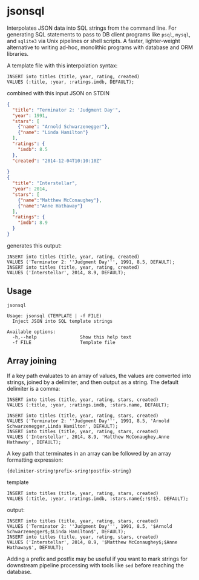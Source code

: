 # jsonsql

Interpolates JSON data into SQL strings from the command line. For generating
SQL statements to pass to DB client programs like `psql`, `mysql`, and
`sqlite3` via Unix pipelines or shell scripts. A faster, lighter-weight
alternative to writing ad-hoc, monolithic programs with database and ORM
libraries. 

A template file with this interpolation syntax:

    INSERT into titles (title, year, rating, created) 
    VALUES (:title, :year, :ratings.imdb, DEFAULT);

combined with this input JSON on STDIN

```json
{
  "title": "Terminator 2: 'Judgment Day'",
  "year": 1991,
  "stars": [
    {"name": "Arnold Schwarzenegger"},
    {"name": "Linda Hamilton"}
  ],
  "ratings": {
    "imdb": 8.5
  },
  "created": "2014-12-04T10:10:10Z"
  
}
{
  "title": "Interstellar",
  "year": 2014,
  "stars": [
    {"name":"Matthew McConaughey"},
    {"name":"Anne Hathaway"}
  ],
  "ratings": {
    "imdb": 8.9
  }
}
```

generates this output:

    INSERT into titles (title, year, rating, created)
    VALUES ('Terminator 2: ''Judgment Day''', 1991, 8.5, DEFAULT);
    INSERT into titles (title, year, rating, created)
    VALUES ('Interstellar', 2014, 8.9, DEFAULT);

## Usage


```
jsonsql

Usage: jsonsql (TEMPLATE | -f FILE)
  Inject JSON into SQL template strings

Available options:
  -h,--help                Show this help text
  -f FILE                  Template file
```

## Array joining

If a key path evaluates to an array of values, the values are converted
into strings, joined by a delimiter, and then output as a string. The
default delimiter is a comma:

```
INSERT into titles (title, year, rating, stars, created) 
VALUES (:title, :year, :ratings.imdb, :stars.name, DEFAULT);
```

```
INSERT into titles (title, year, rating, stars, created)
VALUES ('Terminator 2: ''Judgment Day''', 1991, 8.5, 'Arnold Schwarzenegger,Linda Hamilton', DEFAULT);
INSERT into titles (title, year, rating, stars, created)
VALUES ('Interstellar', 2014, 8.9, 'Matthew McConaughey,Anne Hathaway', DEFAULT);
```

A key path that terminates in an array can be followed by an array formatting expression:

```
{delimiter-string!prefix-sring!postfix-string}
```


template
```
INSERT into titles (title, year, rating, stars, created) 
VALUES (:title, :year, :ratings.imdb, :stars.name{;!$!$}, DEFAULT);
```

output:
```
INSERT into titles (title, year, rating, stars, created)
VALUES ('Terminator 2: ''Judgment Day''', 1991, 8.5, '$Arnold Schwarzenegger$;$Linda Hamilton$', DEFAULT);
INSERT into titles (title, year, rating, stars, created)
VALUES ('Interstellar', 2014, 8.9, '$Matthew McConaughey$;$Anne Hathaway$', DEFAULT);
```

Adding a prefix and postfix may be useful if you want to mark strings
for downstream pipeline processing with tools like `sed` before reaching
the database.


